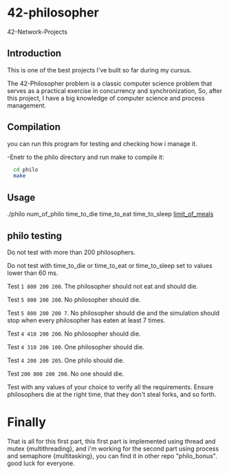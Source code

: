 # 42-philosopher
42-Network-Projects
 ## Introduction
This is one of the best projects I've built so far during my cursus.

The 42-Philosopher problem is a classic computer science problem that serves as a practical exercise in concurrency and synchronization,
So, after this project, I have a big knowledge of computer science and process management.

## Compilation
you can run this program for testing and checking how i manage it.

-Enetr to the philo directory and run make to compile it:
```sh
  cd philo
  make
```

## Usage

./philo num_of_philo time_to_die time_to_eat time_to_sleep [limit_of_meals](optional)

## philo testing
Do not test with more than 200 philosophers.

Do not test with time_to_die or time_to_eat or time_to_sleep set to values lower than 60 ms.

Test ```1 800 200 200```. The philosopher should not eat and should die.

Test ```5 800 200 200```. No philosopher should die.

Test ```5 800 200 200 7```. No philosopher should die and the simulation should stop when every philosopher has eaten at least 7 times.

Test ```4 410 200 200```. No philosopher should die.

Test ```4 310 200 100```. One philosopher should die.

Test ```4 200 200 205```. One philo should die.

Test ```200 800 200 200```. No one should die.

Test with any values of your choice to verify all the requirements. Ensure philosophers die at the right time, that they don't steal forks, and so forth.

# Finally
  That is all for this first part, this first part is implemented using thread and mutex {multithreading}, and i'm working for the second part using process and semaphore {multitasking}, you can find it in other repo "philo_bonus". good luck for everyone.
